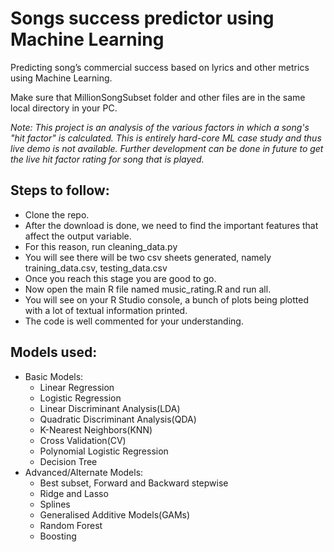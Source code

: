 # Songs success predictor using Machine Learning
Predicting song’s commercial success based on lyrics and other metrics using Machine Learning.

Make sure that MillionSongSubset folder and other files are in the same local directory in your PC.

*Note: This project is an analysis of the various factors in which a song's "hit factor" is calculated.*
*This is entirely hard-core ML case study and thus live demo is not available.*
*Further development can be done in future to get the live hit factor rating for song that is played.*

## Steps to follow:
- Clone the repo.
- After the download is done, we need to find the important features that affect the output variable.
- For this reason, run cleaning_data.py
- You will see there will be two csv sheets generated, namely training_data.csv, testing_data.csv
- Once you reach this stage you are good to go.
- Now open the main R file named music_rating.R and run all.
- You will see on your R Studio console, a bunch of plots being plotted with a lot of textual information printed.
- The code is well commented for your understanding.

## Models used:
- Basic Models:
	- Linear Regression
	- Logistic Regression
	- Linear Discriminant Analysis(LDA)
	- Quadratic Discriminant Analysis(QDA)
	- K-Nearest Neighbors(KNN)
	- Cross Validation(CV)
	- Polynomial Logistic Regression
	- Decision Tree
- Advanced/Alternate Models:
	- Best subset, Forward and Backward stepwise
	- Ridge and Lasso
	- Splines
	- Generalised Additive Models(GAMs)
	- Random Forest
	- Boosting

